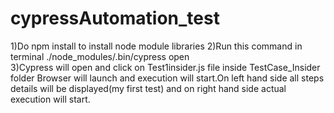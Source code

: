 # cypressAutomation_test
 1)Do npm install to install node module libraries
 2)Run this command in terminal ./node_modules/.bin/cypress open  
 3)Cypress will open and click on Test1insider.js file inside TestCase_Insider folder Browser will launch and execution will start.On left hand side all steps details will be displayed(my first test) and on right hand side actual execution will start.